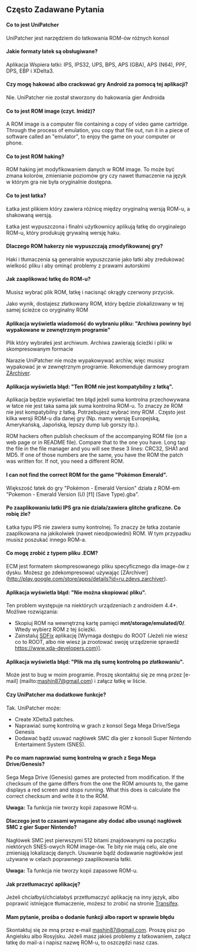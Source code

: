## Często Zadawane Pytania

#### Co to jest UniPatcher

UniPatcher jest narzędziem do łatkowania ROM-ów różnych konsol

#### Jakie formaty łatek są obsługiwane?

Aplikacja Wspiera łatki: IPS, IPS32, UPS, BPS, APS (GBA), APS (N64), PPF, DPS, EBP i XDelta3.

#### Czy mogę hakować albo crackować gry Android za pomocą tej aplikacji?

Nie. UniPatcher nie został stworzony do hakowania gier Androida

#### Co to jest ROM image (czyt. Imidż)?

A ROM image is a computer file containing a copy of video game cartridge. Through the process of emulation, you copy that file out, run it in a piece of software called an "emulator", to enjoy the game on your computer or phone.

#### Co to jest ROM haking?

ROM haking jet modyfikowaniem danych w ROM image. To może być zmana kolorów, zmienianie poziomów gry czy nawet tłumaczenie na język w którym gra nie była oryginalnie dostępna.

#### Co to jest łatka?

Łatka jest plikiem który zawiera różnicę między oryginalną wersją ROM-u, a shakowaną wersją.

Łatka jest wypuszczona i finalni użytkownicy aplikują łatkę do oryginalego ROM-u, który produkuję grywalną wersję haku.

#### Dlaczego ROM hakerzy nie wypuszczają zmodyfikowanej gry?

Haki i tłumaczenia są generalnie wypuszczanie jako łatki aby zredukować wielkość pliku i aby ominąć problemy z prawami autorskimi

#### Jak zaaplikować łatkę do ROM-u?

Musisz wybrać plik ROM, łatkę i nacisnąć okrągły czerwony przycisk.

Jako wynik, dostajesz złatkowany ROM, który będzie zlokalizowany w tej samej ścieżce co oryginalny ROM

#### Aplikacja wyświetla wiadomość do wybraniu pliku: "Archiwa powinny być wypakowane w zewnętrznym programie"

Plik który wybrałeś jest archiwum. Archiwa zawierają ścieżki i pliki w skompresowanym formacie

Narazie UniPatcher nie może wypakowywać archiw, więc musisz wypakować je w zewnętrznym programie. Rekomenduje darmowy program [ZArchiver](https://play.google.com/store/apps/details?id=ru.zdevs.zarchiver).

#### Aplikacja wyświetla błąd: "Ten ROM nie jest kompatybilny z łatką".

Aplikacja będzie wyświetlać ten błąd jeżeli suma kontrolna przechowywana w łatce nie jest taka sama jak suma kontrolna ROM-u. To znaczy że ROM nie jest kompatybilny z łatką. Potrzebujesz wybrać inny ROM . Często jest kilka wersji ROM-u dla danej gry (Np. mamy wersję Europejską, Amerykańską, Japońską, lepszy dump lub gorszy itp.).

ROM hackers often publish checksum of the accompanying ROM file (on a web page or in README file). Compare that to the one you have. Long tap the file in the file manager and you will see these 3 lines: CRC32, SHA1 and MD5. If one of those numbers are the same, you have the ROM the patch was written for. If not, you need a different ROM.

#### I can not find the correct ROM for the game "Pokémon Emerald".

Większość łatek do gry "Pokémon - Emerald Version" działa z ROM-em "Pokemon - Emerald Version (U) \[f1\] (Save Type).gba".

#### Po zaaplikowaniu łatki IPS gra nie działa/zawiera glitche graficzne. Co robię źle?

Łatka typu IPS nie zawiera sumy kontrolnej. To znaczy że łatka zostanie zaaplikowana na jakikolwiek (nawet nieodpowiedni) ROM. W tym przypadku musisz poszukać innego ROM-a.

#### Co mogę zrobić z typem pliku .ECM?

ECM jest formatem skompresowanego pliku specyficznego dla image-ów z dysku. Możesz go zdekompresować używając [ZArchiver] (http://play.google.com/store/apps/details?id=ru.zdevs.zarchiver).

#### Aplikacja wyświetla błąd: "Nie można skopiować pliku".

Ten problem występuje na niektórych urządzeniach z androidem 4.4+. Możliwe rozwiązania:

- Skopiuj ROM na wewnętrzną kartę pamięci **mnt/storage/emulated/0/**. Wtedy wybierz ROM z tej ścieżki.
- Zainstaluj [SDFix](https://play.google.com/store/apps/details?id=nextapp.sdfix) aplikację [Wymaga dostępu do ROOT (Jeżeli nie wiesz co to ROOT, albo nie wiesz ja zrootować swoję urządzenie sprawdź https://www.xda-developers.com)].

#### Aplikacja wyświetla błąd: "Plik ma złą sumę kontrolną po złatkowaniu".

Może jest to bug w moim programie. Proszę skontaktuj się ze mną przez [e-mail] (mailto:mashin87@gmail.com) i załącz łatkę w liście.

#### Czy UniPatcher ma dodatkowe funkcje?

Tak. UniPatcher może:

- Create XDelta3 patches.
- Naprawiać sumę kontrolną w grach z konsol Sega Mega Drive/Sega Genesis
- Dodawać bądź usuwać nagłówek SMC dla gier z konsoli Super Nintendo Entertaiment System (SNES).

#### Po co mam naprawiać sumę kontrolną w grach z Sega Mega Drive/Genesis?

Sega Mega Drive (Genesis) games are protected from modification. If the checksum of the game differs from the one the ROM amounts to, the game displays a red screen and stops running. What this does is calculate the correct checksum and write it to the ROM.

**Uwaga:** Ta funkcja nie tworzy kopii zapasowe ROM-u.

#### Dlaczego jest to czasami wymagane aby dodać albo usunąć nagłówek SMC z gier Super Nintendo?

Nagłówek SMC jest pierwszymi 512 bitami znajdowanymi na początku niektórych SNES-owych ROM image-ów. Te bity nie mają celu, ale one zmieniają lokalizację danych. Usuwanie bądź dodawanie nagłówków jest używane w celach poprawnego zaaplikowania łatki.

**Uwaga:** Ta funkcja nie tworzy kopii zapasowe ROM-u.

#### Jak przetłumaczyć aplikację?

Jeżeli chciałbyś/chciałabyś przetłumaczyć aplikację na inny język, albo poprawić istniejące tłumaczenie, możesz to zrobić na stronie [Transifex](https://www.transifex.com/unipatcher/unipatcher/dashboard/).

#### Mam pytanie, prośba o dodanie funkcji albo raport w sprawie błędu

Skontaktuj się ze mną przez e-mail <mashin87@gmail.com>. Proszę pisz po Angielsku albo Rosyjsku. Jeżeli masz jakieś problemy z łatkowaniem, załącz łatkę do mail-a i napisz nazwę ROM-u, to oszczędzi nasz czas.